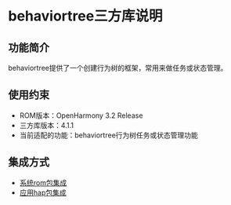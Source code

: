 # behaviortree三方库说明

## 功能简介

behaviortree提供了一个创建行为树的框架，常用来做任务或状态管理。

## 使用约束

- ROM版本：OpenHarmony 3.2 Release
- 三方库版本：4.1.1 
- 当前适配的功能：behaviortree行为树任务或状态管理功能

## 集成方式

- [系统rom包集成](./docs/rom_integrate.md)
- [应用hap包集成](./docs/hap_integrate.md)